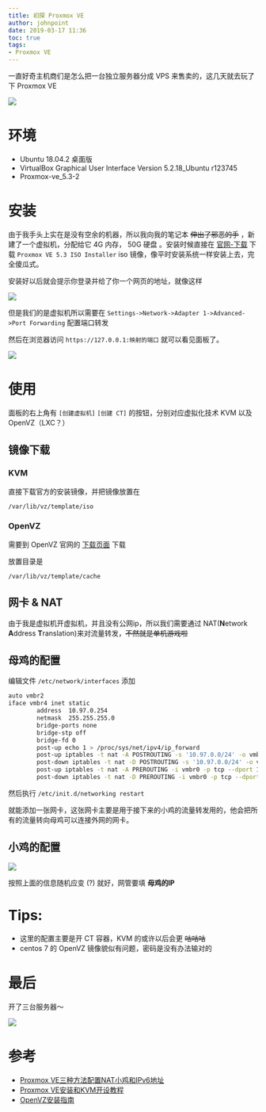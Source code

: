 ```yaml
---
title: 初探 Proxmox VE
author: johnpoint
date: 2019-03-17 11:36
toc: true
tags:
- Proxmox VE
---
```


一直好奇主机商们是怎么把一台独立服务器分成 VPS 来售卖的，这几天就去玩了 下 Proxmox VE
<!--more-->
![](https://cdn.lvcshu.info/img/20190317001.jpg)

# 环境

- Ubuntu 18.04.2 桌面版
- VirtualBox Graphical User Interface Version 5.2.18_Ubuntu r123745
- Proxmox-ve_5.3-2

# 安装


由于我手头上实在是没有空余的机器，所以我向我的笔记本 ~~伸出了邪恶的手~~ ，新建了一个虚拟机，分配给它 4G 内存， 50G 硬盘 。安装时候直接在 [官网-下载](https://www.proxmox.com/en/downloads) 下载 `Proxmox VE 5.3 ISO Installer` iso 镜像，像平时安装系统一样安装上去，完全傻瓜式。


安装好以后就会提示你登录并给了你一个网页的地址，就像这样

![](https://cdn.lvcshu.info/img/20190317002.png)

但是我们的是虚拟机所以需要在 `Settings->Network->Adapter 1->Advanced->Port Forwarding` 配置端口转发

然后在浏览器访问 `https://127.0.0.1:映射的端口` 就可以看见面板了。

![](https://cdn.lvcshu.info/img/20190317003.png)

# 使用


面板的右上角有 `[创建虚拟机]` `[创建 CT]` 的按钮，分别对应虚拟化技术 KVM 以及 OpenVZ（LXC？）

## 镜像下载

### KVM

直接下载官方的安装镜像，并把镜像放置在  

`/var/lib/vz/template/iso`

### OpenVZ

需要到 OpenVZ 官网的 [下载页面](https://wiki.openvz.org/Download/template/precreated) 下载

放置目录是

`/var/lib/vz/template/cache`

## 网卡 & NAT

由于我是虚拟机开虚拟机，并且没有公网ip，所以我们需要通过 NAT(**N**etwork **A**ddress **T**ranslation)来对流量转发，~~不然就是单机游戏啦~~

## 母鸡的配置

编辑文件 `/etc/network/interfaces` 添加

```bash
auto vmbr2
iface vmbr4 inet static
        address  10.97.0.254
        netmask  255.255.255.0
        bridge-ports none
        bridge-stp off
        bridge-fd 0
        post-up echo 1 > /proc/sys/net/ipv4/ip_forward
        post-up iptables -t nat -A POSTROUTING -s '10.97.0.0/24' -o vmbr0 -j MASQUERADE
        post-down iptables -t nat -D POSTROUTING -s '10.97.0.0/24' -o vmbr0 -j MASQUERADE
        post-up iptables -t nat -A PREROUTING -i vmbr0 -p tcp --dport 1024 -j DNAT --to 10.97.0.1:22
        post-down iptables -t nat -D PREROUTING -i vmbr0 -p tcp --dport 1024 -j DNAT --to 10.97.0.1:22
```

然后执行 `/etc/init.d/networking restart`

就能添加一张网卡，这张网卡主要是用于接下来的小鸡的流量转发用的，他会把所有的流量转向母鸡可以连接外网的网卡。

## 小鸡的配置

![](https://cdn.lvcshu.info/img/20190317004.png)

按照上面的信息随机应变 (?) 就好，网管要填 **母鸡的IP**

# Tips:
- 这里的配置主要是开 CT 容器，KVM 的或许以后会更 ~~咕咕咕~~
- centos 7 的 OpenVZ 镜像貌似有问题，密码是没有办法输对的

# 最后

开了三台服务器～

![](https://cdn.lvcshu.info/img/20190317005.png)

# 参考

- [Proxmox VE三种方法配置NAT小鸡和IPv6地址](https://www.imfan.net/geek/20.html)
- [Proxmox VE安装和KVM开设教程](http://www.zrblog.net/16527.html)
- [OpenVZ安装指南](https://teddysun.com/296.html)



